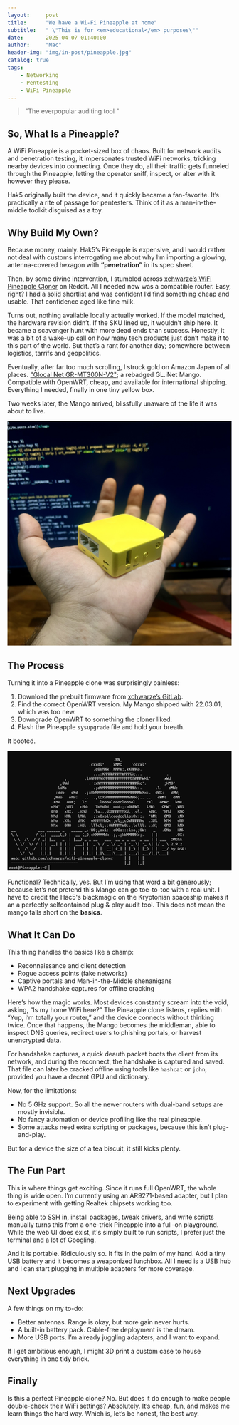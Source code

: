 ```yaml
---
layout:     post
title:      "We have a Wi-Fi Pineapple at home"
subtitle:   " \"This is for <em>educational</em> purposes\""
date:       2025-04-07 01:40:00
author:     "Mac"
header-img: "img/in-post/pineapple.jpg"
catalog: true
tags:
    - Networking
    - Pentesting
    - WiFi Pineapple
---
```


> "The everpopular auditing tool "

## So, What Is a Pineapple?

A WiFi Pineapple is a pocket-sized box of chaos. Built for network audits and penetration testing, it impersonates trusted WiFi networks, tricking nearby devices into connecting. Once they do, all their traffic gets funneled through the Pineapple, letting the operator sniff, inspect, or alter with it however they please.

Hak5 originally built the device, and it quickly became a fan-favorite. It’s practically a rite of passage for pentesters. Think of it as a man-in-the-middle toolkit disguised as a toy.


## Why Build My Own?

Because money, mainly. Hak5’s Pineapple is expensive, and I would rather not deal with customs interrogating me about why I’m importing a glowing, antenna-covered hexagon with **“penetration”** in its spec sheet.

Then, by some divine intervention, I stumbled across [xchwarze’s WiFi Pineapple Cloner](https://github.com/xchwarze/wifi-pineapple-cloner) on Reddit. All I needed now was a compatible router. Easy, right? I had a solid shortlist and was confident I’d find something cheap and usable. That confidence aged like fine milk.

Turns out, nothing available locally actually worked. If the model matched, the hardware revision didn’t. If the SKU lined up, it wouldn’t ship here. It became a scavenger hunt with more dead ends than success. Honestly, it was a bit of a wake-up call on how many tech products just don’t make it to this part of the world. But that’s a rant for another day; somewhere between logistics, tarrifs and geopolitics.

Eventually, after far too much scrolling, I struck gold on Amazon Japan of all places. ["Glocal Net GR-MT300N-V2"](https://www.amazon.co.jp/-/en/GR-MT300N-V2-Standard-Equipped-Wireless-Performance/dp/B0CNC6DMTN); a rebadged GL.iNet Mango. Compatible with OpenWRT, cheap, and available for international shipping. Everything I needed, finally in one tiny yellow box.

Two weeks later, the Mango arrived, blissfully unaware of the life it was about to live.

![The Mango is here](/img/in-post/mango.jpg)


## The Process

Turning it into a Pineapple clone was surprisingly painless:

1. Download the prebuilt firmware from [xchwarze’s GitLab](https://gitlab.com/xchwarze/wifi-pineapple-cloner-builds).
2. Find the correct OpenWRT version. My Mango shipped with 22.03.01, which was too new.
3. Downgrade OpenWRT to something the cloner liked.
4. Flash the Pineapple `sysupgrade` file and hold your breath.

It booted.

![Pineapple Boots](/img/in-post/mango-boot.png)

Functional? Technically, yes. But I’m using that word a bit generously; because let’s not pretend this Mango can go toe-to-toe with a real unit. I have to credit the Hac5's blackmagic on the Kryptonian spaceship makes it an a perfectly selfcontained plug & play audit tool. This does not mean the mango falls short on the **basics**.


## What It Can Do

This thing handles the basics like a champ:
- Reconnaissance and client detection
- Rogue access points (fake networks)
- Captive portals and Man-in-the-Middle shenanigans
- WPA2 handshake captures for offline cracking

Here’s how the magic works. Most devices constantly scream into the void, asking, “Is my home WiFi here?” The Pineapple clone listens, replies with “Yup, I’m totally your router,” and the device connects without thinking twice. Once that happens, the Mango becomes the middleman, able to inspect DNS queries, redirect users to phishing portals, or harvest unencrypted data.

For handshake captures, a quick deauth packet boots the client from its network, and during the reconnect, the handshake is captured and saved. That file can later be cracked offline using tools like `hashcat` or `john`, provided you have a decent GPU and dictionary.

Now, for the limitations:

- No 5 GHz support. So all the newer routers with dual-band setups are mostly invisible.
- No fancy automation or device profiling like the real pineapple.
- Some attacks need extra scripting or packages, because this isn’t plug-and-play.

But for a device the size of a tea biscuit, it still kicks plenty.


## The Fun Part

This is where things get exciting. Since it runs full OpenWRT, the whole thing is wide open. I’m currently using an AR9271-based adapter, but I plan to experiment with getting Realtek chipsets working too.

Being able to SSH in, install packages, tweak drivers, and write scripts manually turns this from a one-trick Pineapple into a full-on playground. While the web UI does exist, it's simply built to run scripts, I prefer just the terminal and a lot of Googling.

And it is portable. Ridiculously so. It fits in the palm of my hand. Add a tiny USB battery and it becomes a weaponized lunchbox. All I need is a USB hub and I can start plugging in multiple adapters for more coverage.


## Next Upgrades

A few things on my to-do:

- Better antennas. Range is okay, but more gain never hurts.
- A built-in battery pack. Cable-free deployment is the dream.
- More USB ports. I’m already juggling adapters, and I want to expand.

If I get ambitious enough, I might 3D print a custom case to house everything in one tidy brick.


## Finally

Is this a perfect Pineapple clone? No. But does it do enough to make people double-check their WiFi settings? Absolutely. It’s cheap, fun, and makes me learn things the hard way. Which is, let’s be honest, the best way.
